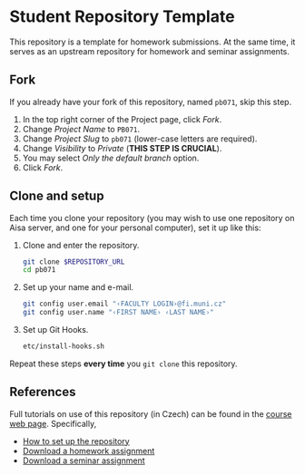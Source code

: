 # Student Repository Template

This repository is a template for homework submissions. At the same time,
it serves as an upstream repository for homework and seminar assignments.

## Fork

If you already have your fork of this repository, named `pb071`, skip this step.

1. In the top right corner of the Project page, click _Fork_.
2. Change _Project Name_ to `PB071`.
3. Change _Project Slug_ to `pb071` (lower-case letters are required).
4. Change _Visibility_ to _Private_ (**THIS STEP IS CRUCIAL**).
5. You may select _Only the default branch_ option.
5. Click _Fork_.

## Clone and setup

Each time you clone your repository (you may wish to use one repository
on Aisa server, and one for your personal computer), set it up like this:

1. Clone and enter the repository.

      ```sh
      git clone $REPOSITORY_URL
      cd pb071
      ```

2. Set up your name and e-mail.

      ```sh
      git config user.email "‹FACULTY LOGIN›@fi.muni.cz"
      git config user.name "‹FIRST NAME› ‹LAST NAME›"
      ```

3. Set up Git Hooks.

      ```sh
      etc/install-hooks.sh
      ```

Repeat these steps **every time** you `git clone` this repository.


## References

Full tutorials on use of this repository (in Czech) can be found
in the [course web page](https://www.fi.muni.cz/pb071/info/gitlab.html).
Specifically,

* [How to set up the repository](https://www.fi.muni.cz/pb071/info/gitlab.html#zalozeni-repozitare)
* [Download a homework assignment](https://www.fi.muni.cz/pb071/info/gitlab.html#hw)
* [Download a seminar assignment](https://www.fi.muni.cz/pb071/info/gitlab.html#cviceni)
